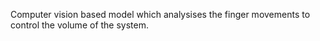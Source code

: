 Computer vision based model which analysises the finger movements to control the volume of the system. 
